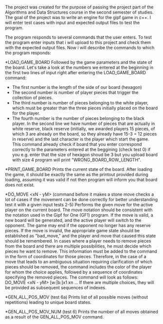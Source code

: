 The project was created for the purpose of passing the project part of the Algorithms and Data Structures course in the second semester of studies. 
The goal of the project was to write an engine for the gipf game in c++.
I will enter test cases with input and expected output files to test the program.

The program responds to several commands that the user enters. To test the program enter inputs that i will upload to this project and check them with the expected output files.
Now i will describe the commands to which the program responds:

*LOAD_GAME_BOARD 
Followed by the game parameters and the state of the board.
Let's take a look at the numbers we entered at the beginning in the first two lines of input right after entering the LOAD_GAME_BOARD command:
  - The first number is the length of the side of our board (hexagon)
  - The second number is number of player pieces that trigger the collection of pieces.
  - The third number is number of pieces belonging to the white player, which must be greater than the three pieces initially placed on the board for the player.
  - The fourth number is the number of pieces belonging to the black player.
In the second line we have number of pieces that are actually in white reserve, black reserve (initially, we awarded players 15 pieces, of which 3 are already on the board, so they
already have 15-3 = 12 pieces in reserve) and the last character is the player which start the game.
This command already check if board that you enter correspond correctly to the parameters entered at the beggining (check test 0) if you e.g. enter that the size of hexagon shoud be 3 but you upload board with size 4 program will print "WRONG_BOARD_ROW_LENGTH".

*PRINT_GAME_BOARD
Prints the current state of the board. After loading the game, it should be exactly the same as the printout provided during loading,
assuming it was valid if not then program will inform you that board does not exist.

*DO_MOVE <xN - yM> (command before it makes a stone move checks a lot of cases if the movement can be done correctly for better understanding test it with a given input tests 2-5)
Performs the given move for the active player on the current board. The move notation should be consistent with the notation used in the Gipf for One (GF1) program. If the move is valid, a new board will be generated, and the active player will switch to the opponent. The game may end if the opponent no longer has any reserve pieces. If the move is invalid, the appropriate game state should be established as "bad_move," and the player and move that caused this state should be remembered. In cases where a player needs to remove pieces from the board and there are multiple possibilities, he must decide which pieces he want to remove. This information must be added to the command in the form of coordinates for those pieces.
Therefore, in the case of a move that leads to an ambiguous situation requiring clarification of which pieces should be removed, the command includes the color of the player for whom the choice applies, followed by a sequence of coordinates specifying the removed pieces. The command will look as follows:
DO_MOVE <xN - yM> [w:|b:]x1 xn ...
If there are multiple choices, they will be provided as subsequent sequences of indexes.

*GEN_ALL_POS_MOV (test 6a)
Prints list of all possible moves (without repetitions) leading to unique board states.

*GEN_ALL_POS_MOV_NUM (test 6) 
Prints the number of all moves obtained as a result of the GEN_ALL_POS_MOV command.


